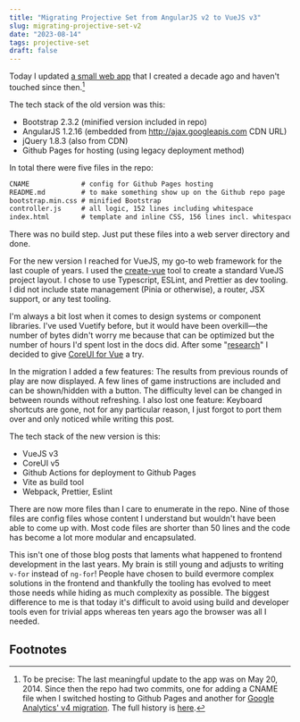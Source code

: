 ```yaml
---
title: "Migrating Projective Set from AngularJS v2 to VueJS v3"
slug: migrating-projective-set-v2
date: "2023-08-14"
tags: projective-set
draft: false
---
```


Today I updated [a small web app](https://projectiveset.jonemo.de/) that I created a decade ago and haven't touched since then.[^1]

The tech stack of the old version was this:

* Bootstrap 2.3.2 (minified version included in repo)
* AngularJS 1.2.16 (embedded from http://ajax.googleapis.com CDN URL)
* jQuery 1.8.3 (also from CDN)
* Github Pages for hosting (using legacy deployment method)

In total there were five files in the repo:

```txt
CNAME             # config for Github Pages hosting
README.md         # to make something show up on the Github repo page
bootstrap.min.css # minified Bootstrap
controller.js     # all logic, 152 lines including whitespace
index.html        # template and inline CSS, 156 lines incl. whitespace
```

There was no build step. Just put these files into a web server directory and done.

For the new version I reached for VueJS, my go-to web framework for the last couple of years. I used the [create-vue](https://github.com/vuejs/create-vue) tool to create a standard VueJS project layout. I chose to use Typescript, ESLint, and Prettier as dev tooling. I did not include state management (Pinia or otherwise), a router, JSX support, or any test tooling.

I'm always a bit lost when it comes to design systems or component libraries. I've used Vuetify before, but it would have been overkill—the number of bytes didn't worry me because that can be optimized but the number of hours I'd spent lost in the docs did. After some "[research](https://npmtrends.com/@coreui/vue-vs-bootstrap-vue-vs-buefy-vs-element-plus-vs-vuetify)" I decided to give [CoreUI for Vue](https://coreui.io/vue/docs/getting-started/introduction.html) a try.

In the migration I added a few features: The results from previous rounds of play are now displayed. A few lines of game instructions are included and can be shown/hidden with a button. The difficulty level can be changed in between rounds without refreshing. I also lost one feature: Keyboard shortcuts are gone, not for any particular reason, I just forgot to port them over and only noticed while writing this post.

The tech stack of the new version is this:

* VueJS v3
* CoreUI v5
* Github Actions for deployment to Github Pages
* Vite as build tool
* Webpack, Prettier, Eslint

There are now more files than I care to enumerate in the repo. Nine of those files are config files whose content I understand but wouldn't have been able to come up with. Most code files are shorter than 50 lines and the code has become a lot more modular and encapsulated.

This isn't one of those blog posts that laments what happened to frontend development in the last years. My brain is still young and adjusts to writing `v-for` instead of `ng-for`! People have chosen to build evermore complex solutions in the frontend and thankfully the tooling has evolved to meet those needs while hiding as much complexity as possible. The biggest difference to me is that today it's difficult to avoid using build and developer tools even for trivial apps whereas ten years ago the browser was all I needed.

## Footnotes

[^1]: To be precise: The last meaningful update to the app was on May 20, 2014. Since then the repo had two commits, one for adding a CNAME file when I switched hosting to Github Pages and another for [Google Analytics' v4 migration](https://support.google.com/analytics/answer/11583528?hl=en). The full history is [here](https://github.com/jonemo/ProjectiveSet/commits/main).

